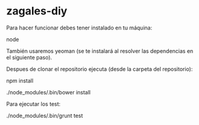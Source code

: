 zagales-diy
===========


Para hacer funcionar debes tener instalado en tu máquina:

node

También usaremos yeoman (se te instalará al resolver las dependencias en el siguiente paso).

Despues de clonar el repositorio ejecuta (desde la carpeta del repositorio):

npm install

./node_modules/.bin/bower install

Para ejecutar los test:

./node_modules/.bin/grunt test
